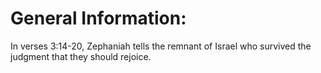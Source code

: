 # General Information:

In verses 3:14-20, Zephaniah tells the remnant of Israel who survived the judgment that they should rejoice.